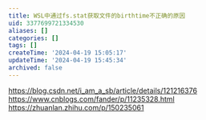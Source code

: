 ```yaml
---
title: WSL中通过fs.stat获取文件的birthtime不正确的原因
uid: 3377699721334530
aliases: []
categories: []
tags: []
createTime: '2024-04-19 15:05:17'
updateTime: '2024-04-19 15:45:34'
archived: false
---
```

https://blog.csdn.net/i_am_a_sb/article/details/121216376
https://www.cnblogs.com/fander/p/11235328.html
https://zhuanlan.zhihu.com/p/150235061
